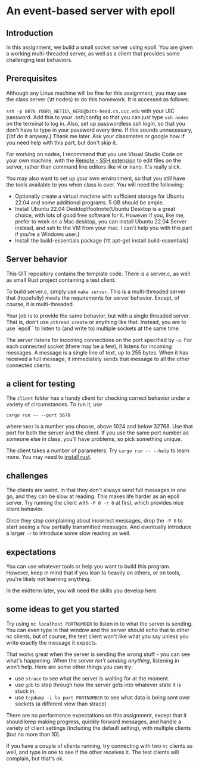 # An event-based server with epoll

## Introduction
In this assignment, we build a small socket server using epoll. 
You are given a working multi-threaded server, as well as a client that provides 
some challenging test behaviors.

## Prerequisites

Although any Linux machine will be fine for this assignment, you may use the class server {\tt nodes} to do this homework. 
It is accessed as follows:

`ssh -p 8076 YOUR\_NETID\_HERE@bits-head.cs.uic.edu` with your UIC password. Add this to your .ssh/config so that you can just type `ssh nodes` on the terminal to log in. Also, set up passwordless ssh login, so that you don't have to type in your password every time. If this sounds unnecessary, {\bf do it anyway.} Thank me later. Ask your classmates or google how if you need help with this part, but don't skip it. 

For working on nodes, I recommend that you use Visual Studio Code on your own machine, with the [Remote - SSH extension](https://code.visualstudio.com/docs/remote/ssh) to edit files on the server, rather than command line editors like vi or nano. It's really slick.

You may also want to set up your own environment, so that you still have the tools available to you when class is over. You will need the following:


- Optionally create a virtual machine with sufficient storage for Ubuntu 22.04 and some additional programs. 5 GB should be ample.
- Install Ubuntu 22.04 Desktop\footnote{Ubuntu Desktop is a great choice, with lots of good free software for it. However if you, like me, prefer to work on a Mac desktop, you can install Ubuntu 22.04 Server instead, and ssh to the VM from your mac. I can't help you with this part if you're a Windows user.}
- Install the build-essentials package {\tt apt-get install build-essentials}

## Server behavior

This GIT repository contains the template code. There is a server.c, as well as small Rust project containing a test client.

To build server.c, simply use `make server`. This is a multi-threaded server that (hopefully) meets the requirements for server behavior. Except, of course, it is multi-threaded.

Your job is to provide the same behavior, but with a single threaded server. That is,
don't use `pthread_create` or anything like that. Instead, you are to use `epoll`` to
listen to (and write to) multiple sockets at the same time. 

The server listens for incoming connections on the port specified by `-p`. 
For each connected socket (there may be a few), it listens for incoming messages.
A message is a single line of text, up to 255 bytes. 
When it has received a full message, it immediately sends that message to all the other
connected clients. 

## a client for testing

The `client` folder has a handy client for checking correct behavior under a variety of 
circumstances. To run it, use 

```cargo run -- --port 5678```

where `5687` is a number you choose, above 1024 and below 32768. Use that port for both the server and the client. If you use the same port number as someone else in class, you'll have problems, so
pick something unique.

The client takes a number of parameters. Try `cargo run -- --help` to learn more. 
You may need to [install rust](https://www.rust-lang.org/tools/install). 

## challenges

The clients are weird, in that they don't always send full messages in one go, and they can be slow
at reading. This makes life harder as an epoll server. Try running the client with `-P 0 -r 0` at first, which provides nice client behavior. 

Once they stop complaining about incorrect messages, drop the `-P 0` to start seeing a few partially transmitted messages. And eventually introduce a larger `-r` to introduce some
slow reading as well.

## expectations

You can use whatever tools or help you want to build this program. However, keep in mind that if 
you lean to heavily on others, or on tools, you're likely not learning anything. 

In the midterm later, you will need the skills you develop here. 

## some ideas to get you started

Try using `nc localhost PORTNUMBER` to listen in to what the server is sending. You can even
type in that window and the server should echo that to other nc clients, but of course, the
test client won't like what you say unless you write exactly the message it expects.

That works great when the server is sending the wrong stuff - you can see what's happening.
When the server _isn't sending anything_, listening in won't help. Here are some other things you can try:

- use `strace` to see what the server is waiting for at the moment. 
- use `gdb` to step through how the server gets into whatever state it is stuck in.
- use `tcpdump -i lo port PORTNUMBER` to see what data is being sent over sockets (a different
view than strace)

There are no performance expectations on this assignment, except that it should keep making progress, quickly forward messages, and handle a variety of client settings (including the default setting), with multiple clients (but no more than 10). 

If you have a couple of clients running, try connecting with two `nc` clients as well, and type in one to see if the other receives it. The test clients will complain, but that's ok. 